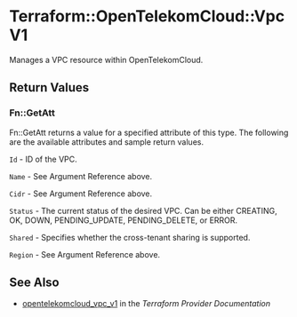 # Terraform::OpenTelekomCloud::VpcV1

Manages a VPC resource within OpenTelekomCloud.

## Return Values

### Fn::GetAtt

Fn::GetAtt returns a value for a specified attribute of this type. The following are the available attributes and sample return values.

`Id` -  ID of the VPC.

`Name` -  See Argument Reference above.

`Cidr` - See Argument Reference above.

`Status` - The current status of the desired VPC. Can be either CREATING, OK, DOWN, PENDING_UPDATE, PENDING_DELETE, or ERROR.

`Shared` - Specifies whether the cross-tenant sharing is supported.

`Region` - See Argument Reference above.

## See Also

* [opentelekomcloud_vpc_v1](https://www.terraform.io/docs/providers/opentelekomcloud/r/vpc_v1.html) in the _Terraform Provider Documentation_